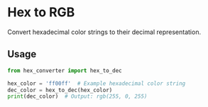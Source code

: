 # Hex to RGB

Convert hexadecimal color strings to their decimal representation.

## Usage

```python
from hex_converter import hex_to_dec

hex_color = 'ff00ff'  # Example hexadecimal color string
dec_color = hex_to_dec(hex_color)
print(dec_color)  # Output: rgb(255, 0, 255)
```
